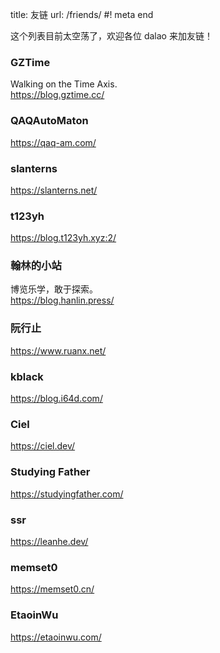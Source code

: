 title: 友链
url: /friends/
#! meta end

这个列表目前太空荡了，欢迎各位 dalao 来加友链！

### GZTime
Walking on the Time Axis.  
https://blog.gztime.cc/

### QAQAutoMaton
https://qaq-am.com/

### slanterns
https://slanterns.net/

### t123yh
https://blog.t123yh.xyz:2/

### 翰林的小站
博览乐学，敢于探索。  
https://blog.hanlin.press/

### 阮行止
https://www.ruanx.net/

### kblack
https://blog.i64d.com/

### Ciel
https://ciel.dev/

### Studying Father
https://studyingfather.com/

### ssr
https://leanhe.dev/

### memset0
https://memset0.cn/

### EtaoinWu
https://etaoinwu.com/